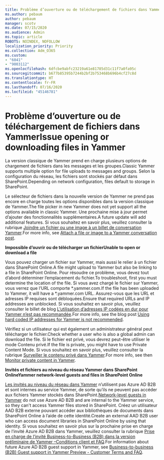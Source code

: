 ```yaml
---
title: Problème d’ouverture ou de téléchargement de fichiers dans Yammer
ms.author: pebaum
author: pebaum
manager: scotv
ms.date: 07/15/2020
ms.audience: Admin
ms.topic: article
ROBOTS: NOINDEX, NOFOLLOW
localization_priority: Priority
ms.collection: Adm_O365
ms.custom:
- "6041"
- "9003112"
ms.openlocfilehash: 6dfcbe9abfc23219a61e81785d31c11f7a0fa95c
ms.sourcegitcommit: b677b85395b7244b2bf2b753468b696b4cf27c8d
ms.translationtype: HT
ms.contentlocale: fr-FR
ms.lasthandoff: 07/16/2020
ms.locfileid: "45146781"
---
```

# <a name="issue-opening-or-downloading-files-in-yammer"></a><span data-ttu-id="002c7-102">Problème d’ouverture ou de téléchargement de fichiers dans Yammer</span><span class="sxs-lookup"><span data-stu-id="002c7-102">Issue opening or downloading files in Yammer</span></span>

<span data-ttu-id="002c7-103">La version classique de Yammer prend en charge plusieurs options de chargement de fichiers dans les messages et les groupes.</span><span class="sxs-lookup"><span data-stu-id="002c7-103">Classic Yammer supports multiple option for file uploads to messages and groups.</span></span> <span data-ttu-id="002c7-104">Selon la configuration du réseau, les fichiers sont stockés par défaut dans SharePoint.</span><span class="sxs-lookup"><span data-stu-id="002c7-104">Depending on network configuration, files default to storage in SharePoint.</span></span>

<span data-ttu-id="002c7-105">Le sélecteur de fichiers dans la nouvelle version de Yammer ne prend pas encore en charge toutes les options disponibles dans la version classique de Yammer.</span><span class="sxs-lookup"><span data-stu-id="002c7-105">The file picker in new Yammer does not yet support all the options available in classic Yammer.</span></span> <span data-ttu-id="002c7-106">Une prochaine mise à jour permet d’ajouter des fonctionnalités supplémentaires.</span><span class="sxs-lookup"><span data-stu-id="002c7-106">A future update will add additional features.</span></span> <span data-ttu-id="002c7-107">Si vous souhaitez en savoir plus, veuillez consulter la rubrique [Joindre un fichier ou une image à un billet de conversation Yammer](https://support.microsoft.com/office/attach-a-file-or-image-to-a-yammer-conversation-post-8d2d17f7-8f37-4535-961e-518d751be7e8).</span><span class="sxs-lookup"><span data-stu-id="002c7-107">For more info, see [Attach a file or image to a Yammer conversation post](https://support.microsoft.com/office/attach-a-file-or-image-to-a-yammer-conversation-post-8d2d17f7-8f37-4535-961e-518d751be7e8).</span></span>

<span data-ttu-id="002c7-108">**Impossible d’ouvrir ou de télécharger un fichier**</span><span class="sxs-lookup"><span data-stu-id="002c7-108">**Unable to open or download a file**</span></span>  

<span data-ttu-id="002c7-109">Vous pouvez charger un fichier sur Yammer, mais aussi le relier à un fichier dans SharePoint Online.</span><span class="sxs-lookup"><span data-stu-id="002c7-109">A file might upload to Yammer but also be linking to a file in SharePoint Online.</span></span> <span data-ttu-id="002c7-110">Pour résoudre ce problème, vous devez tout d’abord déterminer l’emplacement du fichier.</span><span class="sxs-lookup"><span data-stu-id="002c7-110">To troubleshoot, first you must determine the location of the file.</span></span> <span data-ttu-id="002c7-111">Si vous avez chargé le fichier sur Yammer, vous verrez que l’URL comporte \*.yammer.com.</span><span class="sxs-lookup"><span data-stu-id="002c7-111">If the file has been uploaded to Yammer, it will have a \*.yammer.com URL.</span></span> <span data-ttu-id="002c7-112">Assurez-vous que les URL et adresses IP requises sont débloquées.</span><span class="sxs-lookup"><span data-stu-id="002c7-112">Ensure that required URLs and IP addresses are unblocked.</span></span> <span data-ttu-id="002c7-113">Si vous souhaitez en savoir plus, veuillez consulter le billet de blog [L’utilisation d’adresses IP codées en dur pour Yammer n’est pas recommandée](https://techcommunity.microsoft.com/t5/yammer-blog/using-hard-coded-ip-addresses-for-yammer-is-not-recommended/ba-p/276592).</span><span class="sxs-lookup"><span data-stu-id="002c7-113">For more info, see the blog post [Using hard coded IP addresses for Yammer is not recommended](https://techcommunity.microsoft.com/t5/yammer-blog/using-hard-coded-ip-addresses-for-yammer-is-not-recommended/ba-p/276592).</span></span>

<span data-ttu-id="002c7-114">Vérifiez si un utilisateur qui est également un administrateur général peut télécharger le fichier.</span><span class="sxs-lookup"><span data-stu-id="002c7-114">Check whether a user who is also a global admin can download the file.</span></span> <span data-ttu-id="002c7-115">Si le fichier est privé, vous devrez peut-être utiliser le mode Contenu privé.</span><span class="sxs-lookup"><span data-stu-id="002c7-115">If the file is private, you might have to use Private Content Mode.</span></span> <span data-ttu-id="002c7-116">Si vous souhaitez en savoir plus, veuillez consulter la rubrique [Surveiller le contenu privé dans Yammer](https://docs.microsoft.com/yammer/manage-security-and-compliance/monitor-private-content).</span><span class="sxs-lookup"><span data-stu-id="002c7-116">For more info, see then [Monitor private content in Yammer](https://docs.microsoft.com/yammer/manage-security-and-compliance/monitor-private-content).</span></span>  

<span data-ttu-id="002c7-117">**Invités et fichiers au niveau du réseau Yammer dans SharePoint Online**</span><span class="sxs-lookup"><span data-stu-id="002c7-117">**Yammer network-level guests and files in SharePoint Online**</span></span>  

<span data-ttu-id="002c7-118">[Les invités au niveau du réseau dans Yammer](https://docs.microsoft.com/yammer/manage-yammer-users/add-block-or-remove-users#invite-guests) n’utilisent pas Azure AD B2B et sont internes au service Yammer, de sorte qu’ils ne peuvent pas accéder aux fichiers Yammer stockés dans SharePoint.</span><span class="sxs-lookup"><span data-stu-id="002c7-118">[Network-level guests in Yammer](https://docs.microsoft.com/yammer/manage-yammer-users/add-block-or-remove-users#invite-guests) do not use Azure AD B2B and are internal to the Yammer service, so they can't access Yammer files stored in SharePoint.</span></span> <span data-ttu-id="002c7-119">Créez un utilisateur AAD B2B externe pouvant accéder aux bibliothèques de documents dans SharePoint Online à l’aide de cette identité.</span><span class="sxs-lookup"><span data-stu-id="002c7-119">Create an external AAD B2B user who can access document libraries in SharePoint Online by using that identity.</span></span> <span data-ttu-id="002c7-120">Si vous souhaitez en savoir plus sur la prochaine prise en charge de l’invité Azure AD B2B dans Yammer, veuillez consulter la rubrique [Prise en charge de l’invité Business-to-Business (B2B) dans la version préliminaire de Yammer –Conditions client et FAQ](https://docs.microsoft.com/yammer/get-started-with-yammer/azure-ad-b2b-guests-yammer).</span><span class="sxs-lookup"><span data-stu-id="002c7-120">For information about future Azure AD B2B guest support in Yammer, see [Business-to-business (B2B) Guest support in Yammer Preview - Customer Terms and FAQ](https://docs.microsoft.com/yammer/get-started-with-yammer/azure-ad-b2b-guests-yammer).</span></span>